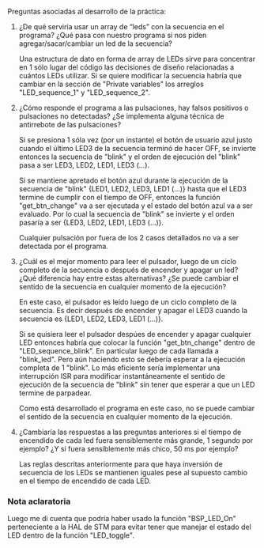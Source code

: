 Preguntas asociadas al desarrollo de la práctica:

1) ¿De qué serviría usar un array de “leds” con la secuencia en el programa? ¿Qué pasa con nuestro programa si nos piden agregar/sacar/cambiar un led de la secuencia?

    Una estructura de dato en forma de array de LEDs sirve para concentrar en 1 sólo lugar del código las decisiones de diseño relacionadas a cuántos LEDs utilizar. Si se quiere modificar la secuencia habría que cambiar en la sección de "Private variables" los arreglos "LED_sequence_1" y "LED_sequence_2".

2) ¿Cómo responde el programa a las pulsaciones, hay falsos positivos o pulsaciones no detectadas? ¿Se implementa alguna técnica de antirrebote de las pulsaciones?

    Si se presiona 1 sóla vez (por un instante) el botón de usuario azul justo cuando el último LED3 de la secuencia terminó de hacer OFF, se invierte entonces la secuencia de "blink" y
    el orden de ejecución del "blink" pasa a ser LED3, LED2, LED1, LED3 (...).

    Si se mantiene apretado el botón azul durante la ejecución de la secuencia de "blink" {LED1, LED2, LED3, LED1 (...)} hasta que el LED3 termine de cumplir con el tiempo de OFF, entonces
    la función "get_btn_change" va a ser ejecutada y el estado del botón azul va a ser evaluado. Por lo cual la secuencia de "blink" se invierte y el orden pasaría a ser {LED3, LED2, LED1, LED3 (...)}.

    Cualquier pulsación por fuera de los 2 casos detallados no va a ser detectada por el programa.

3) ¿Cuál es el mejor momento para leer el pulsador, luego de un ciclo completo de la secuencia o después de encender y apagar un led? ¿Qué diferencia hay entre estas alternativas? ¿Se puede cambiar el sentido de la secuencia en cualquier momento de la ejecución?

    En este caso, el pulsador es leído luego de un ciclo completo de la secuencia. Es decir después de encender y apagar el LED3 cuando la secuencia es {LED1, LED2, LED3, LED1 (...)}.

    Si se quisiera leer el pulsador despúes de encender y apagar cualquier LED entonces habría que colocar la función "get_btn_change" dentro de "LED_sequence_blink". En particular luego de cada llamada a "blink_led". Pero aún haciendo esto se debería esperar a la ejecución completa de 1 "blink". Lo más eficiente sería implementar una interrupción ISR para modificar instantáneamente el sentido de ejecución de la secuencia de "blink" sin tener que esperar a que un LED termine de parpadear.

    Como está desarrollado el programa en este caso, no se puede cambiar el sentido de la secuencia en cualquier momento de la ejecución.

4) ¿Cambiaría las respuestas a las preguntas anteriores si el tiempo de encendido de cada led fuera sensiblemente más grande, 1 segundo por ejemplo? ¿Y si fuera  sensiblemente más chico, 50 ms por ejemplo?

    Las reglas descritas anteriormente para que haya inversión de secuencia de los LEDs se mantienen iguales pese al supuesto cambio en el tiempo de encendido de cada LED.

### Nota aclaratoria
Luego me di cuenta que podría haber usado la función "BSP_LED_On" perteneciente a la HAL de STM para evitar tener que manejar el estado del LED dentro de la función "LED_toggle".